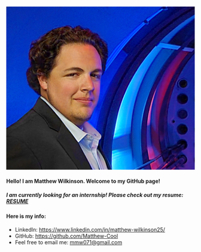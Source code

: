 
![alt text](https://raw.githubusercontent.com/Matthew-Cool/Matthew-Cool.github.io/main/20230325_193622%20Prof%20Edit%20(1).jpg "I'm Matthew!")

#### **Hello! I am Matthew Wilkinson. Welcome to my GitHub page!**

##### I am currently looking for an internship! Please check out my resume: [RESUME](https://raw.githubusercontent.com/Matthew-Cool/Matthew-Cool.github.io/main/resume2.png)

#### Here is my info:
* LinkedIn: <https://www.linkedin.com/in/matthew-wilkinson25/>
* GitHub: <https://github.com/Matthew-Cool>
* Feel free to email me: <mmw071@gmail.com>


